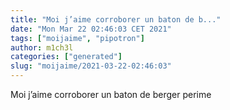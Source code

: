 ```yaml
---
title: "Moi j’aime corroborer un baton de b..."
date: "Mon Mar 22 02:46:03 CET 2021"
tags: ["moijaime", "pipotron"]
author: m1ch3l
categories: ["generated"]
slug: "moijaime/2021-03-22-02:46:03"
---
```


Moi j’aime corroborer un baton de berger perime
